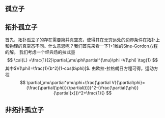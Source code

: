 ## 孤立子

## 拓扑孤立子
首先，拓扑孤立子的存在需要简并真空态，使得其在无穷远处的边界条件在拓扑上和物理的真空态不同。什么意思呢？我们首先来看一下1+1维的Sine-Gordon方程的解。
我们考虑一个经典场的拉式量
$$
 \cal{L} =\frac{1}{2}\partial_\mu\phi\partial^{\mu}\phi -V(\phi) \tag{1}
$$
其中$V(\phi)=\frac{1}{b^2}[1-cos(b\phi)]$.
由欧拉-拉格朗日方程可得，运动方程
$$
\partial_\mu\partial^\mu\phi+\frac{\partial V}{\partial\phi}=(\frac{\partial{\phi}}{\partial{t}})^2-(\frac{\partial{\phi}}{\partial{x}})^2+\frac{1}{}
$$
## 非拓扑孤立子

<!--stackedit_data:
eyJoaXN0b3J5IjpbMTA0OTMzNzUwMSwxMTg1MDkyMzE0LDIxMT
Q1NTg3MzYsLTEzMzUyMTA4NDksNTA1ODU4MjU5LDE5OTAxNjc3
NDksLTM4ODQwOTgwMiwtMzkwNjcxNTg4XX0=
-->